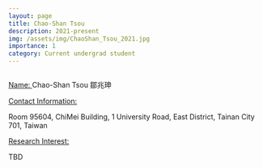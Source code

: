 ```yaml
---
layout: page
title: Chao-Shan Tsou
description: 2021-present
img: /assets/img/ChaoShan_Tsou_2021.jpg
importance: 1
category: Current undergrad student
---
```


<div class="row">
    <div class="col-sm-4 mt-3 mt-md-0">
        <img class="img-fluid rounded z-depth-1" src="{{ '/assets/img/ChaoShan_Tsou_2021.jpg' | relative_url }}" alt="" title="example image"/>
    </div>
</div>

<a href="#"> Name: </a> 
Chao-Shan Tsou 鄒兆珅

<a href="#"> Contact Information: </a>

<p>Room 95604, ChiMei Building, 1 University Road, East District, Tainan City 701, Taiwan</p>

<a href="#"> Research Interest: </a>

TBD
